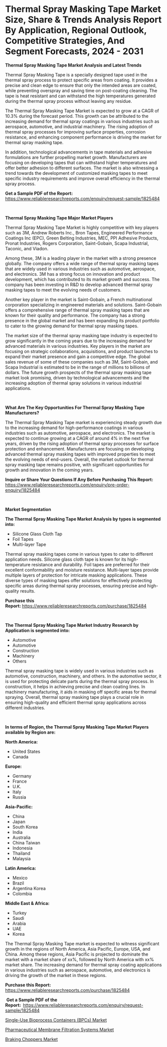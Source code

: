 <p><h1>Thermal Spray Masking Tape Market Size, Share & Trends Analysis Report By Application, Regional Outlook, Competitive Strategies, And Segment Forecasts, 2024 - 2031</h1></p><p><strong>Thermal Spray Masking Tape Market Analysis and Latest Trends</strong></p>
<p><p>Thermal Spray Masking Tape is a specially designed tape used in the thermal spray process to protect specific areas from coating. It provides a precise and clean edge to ensure that only the intended areas are coated, while preventing overspray and saving time on post-coating cleaning. The tape is heat resistant and can withstand the high temperatures generated during the thermal spray process without leaving any residue.</p><p>The Thermal Spray Masking Tape Market is expected to grow at a CAGR of 10.3% during the forecast period. This growth can be attributed to the increasing demand for thermal spray coatings in various industries such as aerospace, automotive, and industrial machinery. The rising adoption of thermal spray processes for improving surface properties, corrosion resistance, and enhancing component performance is driving the market for thermal spray masking tape.</p><p>In addition, technological advancements in tape materials and adhesive formulations are further propelling market growth. Manufacturers are focusing on developing tapes that can withstand higher temperatures and offer better adhesion to different surfaces. The market is also witnessing a trend towards the development of customized masking tapes to meet specific industry requirements and improve overall efficiency in the thermal spray process.</p></p>
<p><strong>Get a Sample PDF of the Report:&nbsp;</strong> <a href="https://www.reliableresearchreports.com/enquiry/request-sample/1825484">https://www.reliableresearchreports.com/enquiry/request-sample/1825484</a></p>
<p>&nbsp;</p>
<p><strong>Thermal Spray Masking Tape Major Market Players</strong></p>
<p><p>Thermal Spray Masking Tape Market is highly competitive with key players such as 3M, Andrew Roberts Inc., Bron Tapes, Engineered Performance Coatings Inc (EPC), Green Belting Industries, MEC, PPI Adhesive Products, Pronat Industries, Rogers Corporation, Saint-Gobain, Scapa Industrial, Taconic, and Viadon. </p><p>Among these, 3M is a leading player in the market with a strong presence globally. The company offers a wide range of thermal spray masking tapes that are widely used in various industries such as automotive, aerospace, and electronics. 3M has a strong focus on innovation and product development, which has contributed to its market growth and success. The company has been investing in R&D to develop advanced thermal spray masking tapes to meet the evolving needs of customers.</p><p>Another key player in the market is Saint-Gobain, a French multinational corporation specializing in engineered materials and solutions. Saint-Gobain offers a comprehensive range of thermal spray masking tapes that are known for their quality and performance. The company has a strong presence in the global market and has been expanding its product portfolio to cater to the growing demand for thermal spray masking tapes.</p><p>The market size of the thermal spray masking tape industry is expected to grow significantly in the coming years due to the increasing demand for advanced materials in various industries. Key players in the market are focusing on strategic collaborations, acquisitions, and product launches to expand their market presence and gain a competitive edge. The global sales revenue of some of these companies such as 3M, Saint-Gobain, and Scapa Industrial is estimated to be in the range of millions to billions of dollars. The future growth prospects of the thermal spray masking tape market look promising, driven by technological advancements and the increasing adoption of thermal spray solutions in various industrial applications.</p></p>
<p>&nbsp;</p>
<p><strong>What Are The Key Opportunities For Thermal Spray Masking Tape Manufacturers?</strong></p>
<p><p>The Thermal Spray Masking Tape market is experiencing steady growth due to the increasing demand for high-performance coatings in various industries such as automotive, aerospace, and electronics. The market is expected to continue growing at a CAGR of around 4% in the next five years, driven by the rising adoption of thermal spray processes for surface protection and enhancement. Manufacturers are focusing on developing advanced thermal spray masking tapes with improved properties to meet the evolving needs of end-users. Overall, the market outlook for thermal spray masking tape remains positive, with significant opportunities for growth and innovation in the coming years.</p></p>
<p><strong>Inquire or Share Your Questions If Any Before Purchasing This Report:</strong> <a href="https://www.reliableresearchreports.com/enquiry/pre-order-enquiry/1825484">https://www.reliableresearchreports.com/enquiry/pre-order-enquiry/1825484</a></p>
<p>&nbsp;</p>
<p><strong>Market Segmentation</strong></p>
<p><strong>The Thermal Spray Masking Tape Market Analysis by types is segmented into:</strong></p>
<p><ul><li>Silicone Glass Cloth Tap</li><li>Foil Tapes</li><li>Multi-layer Tape</li></ul></p>
<p><p>Thermal spray masking tapes come in various types to cater to different application needs. Silicone glass cloth tape is known for its high-temperature resistance and durability. Foil tapes are preferred for their excellent conformability and moisture resistance. Multi-layer tapes provide multiple layers of protection for intricate masking applications. These diverse types of masking tapes offer solutions for effectively protecting specific areas during thermal spray processes, ensuring precise and high-quality results.</p></p>
<p><strong>Purchase this Report:&nbsp;</strong><a href="https://www.reliableresearchreports.com/purchase/1825484">https://www.reliableresearchreports.com/purchase/1825484</a></p>
<p>&nbsp;</p>
<p><strong>The Thermal Spray Masking Tape Market Industry Research by Application is segmented into:</strong></p>
<p><ul><li>Automotive</li><li>Automotive</li><li>Construction</li><li>Machinery</li><li>Others</li></ul></p>
<p><p>Thermal spray masking tape is widely used in various industries such as automotive, construction, machinery, and others. In the automotive sector, it is used for protecting delicate parts during the thermal spray process. In construction, it helps in achieving precise and clean coating lines. In machinery manufacturing, it aids in masking off specific areas for thermal spraying. Overall, thermal spray masking tape plays a crucial role in ensuring high-quality and efficient thermal spray applications across different industries.</p></p>
<p>&nbsp;</p>
<p><strong>In terms of Region, the Thermal Spray Masking Tape Market Players available by Region are:</strong></p>
<p>
    <p> <strong> North America: </strong>
        <ul>
            <li>United States</li>
            <li>Canada</li>
        </ul>
        </p> 
    <p> <strong> Europe: </strong>
        <ul>
            <li>Germany</li>
            <li>France</li>
            <li>U.K.</li>
            <li>Italy</li>
            <li>Russia</li>
        </ul>
        </p> 
    <p> <strong> Asia-Pacific: </strong>
        <ul>
            <li>China</li>
            <li>Japan</li>
            <li>South Korea</li>
            <li>India</li>
            <li>Australia</li>
            <li>China Taiwan</li>
            <li>Indonesia</li>
            <li>Thailand</li>
            <li>Malaysia</li>
        </ul>
        </p> 
    <p> <strong> Latin America: </strong>
        <ul>
            <li>Mexico</li>
            <li>Brazil</li>
            <li>Argentina Korea</li>
            <li>Colombia</li>
        </ul>
        </p> 
    <p> <strong> Middle East & Africa: </strong>
        <ul>
            <li>Turkey</li>
            <li>Saudi</li>
            <li>Arabia</li>
            <li>UAE</li>
            <li>Korea</li>
        </ul>
    </p>
    </p>
<p><p>The Thermal Spray Masking Tape market is expected to witness significant growth in the regions of North America, Asia Pacific, Europe, USA, and China. Among these regions, Asia Pacific is projected to dominate the market with a market share of xx%, followed by North America with xx% market share. The increasing demand for thermal spray coating applications in various industries such as aerospace, automotive, and electronics is driving the growth of the market in these regions.</p></p>
<p><strong>Purchase this Report: </strong><a href="https://www.reliableresearchreports.com/purchase/1825484">https://www.reliableresearchreports.com/purchase/1825484</a></p>
<p>&nbsp;<strong>Get a Sample PDF of the Report:&nbsp;&nbsp;</strong><a href="https://www.reliableresearchreports.com/enquiry/request-sample/1825484">https://www.reliableresearchreports.com/enquiry/request-sample/1825484</a></p>
<p><strong></strong></p>
<p><p><a href="https://view.publitas.com/reportprime-1/single-use-bioprocess-containers-bpcs-market-size-global-industry-overview-market-segmentation-and-forecast-2023-to-2030/">Single-Use Bioprocess Containers (BPCs) Market</a></p><p><a href="https://view.publitas.com/reportprime-1/pharmaceutical-membrane-filtration-systems-market-analysis-examines-its-scope-on-growth-opportunities-and-forecasted-trends-spanning-from-2023-to-2030/">Pharmaceutical Membrane Filtration Systems Market</a></p><p><a href="https://view.publitas.com/reportprime-1/braking-choppers-market-size-growth-outlook-from-2023-to-2030-projecting-at-markets-trends-analysis-by-application-regional-outlook-and-revenue/">Braking Choppers Market</a></p></p>